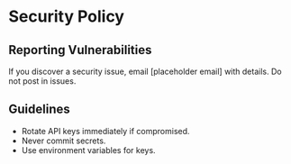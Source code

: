 # Security Policy

## Reporting Vulnerabilities

If you discover a security issue, email [placeholder email] with details. Do not post in issues.

## Guidelines

- Rotate API keys immediately if compromised.
- Never commit secrets.
- Use environment variables for keys.
